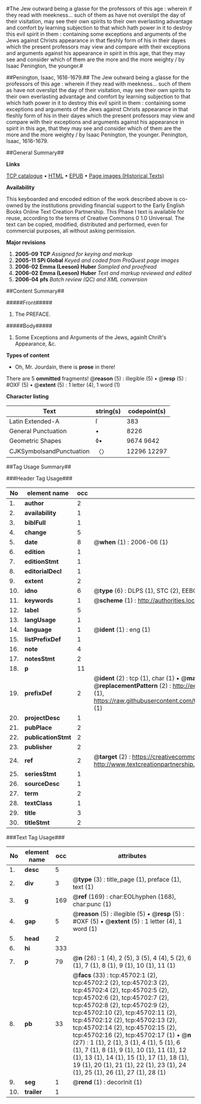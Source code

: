 #The Jew outward being a glasse for the professors of this age : wherein if they read with meekness... such of them as have not overslipt the day of their visitation, may see their own spirits to their own everlasting advantage and comfort by learning subjection to that which hath power in it to destroy this evil spirit in them : containing some exceptions and arguments of the Jews against Christs appearance in that fleshly form of his in their dayes which the present professors may view and compare with their exceptions and arguments against his appearance in spirit in this age, that they may see and consider which of them are the more and the more weighty / by Isaac Penington, the younger.#

##Penington, Isaac, 1616-1679.##
The Jew outward being a glasse for the professors of this age : wherein if they read with meekness... such of them as have not overslipt the day of their visitation, may see their own spirits to their own everlasting advantage and comfort by learning subjection to that which hath power in it to destroy this evil spirit in them : containing some exceptions and arguments of the Jews against Christs appearance in that fleshly form of his in their dayes which the present professors may view and compare with their exceptions and arguments against his appearance in spirit in this age, that they may see and consider which of them are the more and the more weighty / by Isaac Penington, the younger.
Penington, Isaac, 1616-1679.

##General Summary##

**Links**

[TCP catalogue](http://www.ota.ox.ac.uk/tcp/)  • 
[HTML](http://tei.it.ox.ac.uk/tcp/Texts-HTML/free/A54/A54041.html)  • 
[EPUB](http://tei.it.ox.ac.uk/tcp/Texts-EPUB/free/A54/A54041.epub) • 
[Page images (Historical Texts)](https://data.historicaltexts.jisc.ac.uk/view?pubId=eebo-10759222e&pageId=eebo-10759222e-45702-1)

**Availability**

This keyboarded and encoded edition of the
	       work described above is co-owned by the institutions
	       providing financial support to the Early English Books
	       Online Text Creation Partnership. This Phase I text is
	       available for reuse, according to the terms of Creative
	       Commons 0 1.0 Universal. The text can be copied,
	       modified, distributed and performed, even for
	       commercial purposes, all without asking permission.

**Major revisions**

1. __2005-09__ __TCP__ *Assigned for keying and markup*
1. __2005-11__ __SPi Global__ *Keyed and coded from ProQuest page images*
1. __2006-02__ __Emma (Leeson) Huber__ *Sampled and proofread*
1. __2006-02__ __Emma (Leeson) Huber__ *Text and markup reviewed and edited*
1. __2006-04__ __pfs__ *Batch review (QC) and XML conversion*

##Content Summary##

#####Front#####

1. The PREFACE.

#####Body#####

1. Some Exceptions and Arguments of the Jews, againſt Chriſt's Appearance, &c.

**Types of content**

  * Oh, Mr. Jourdain, there is **prose** in there!

There are 5 **ommitted** fragments! 
 @__reason__ (5) : illegible (5)  •  @__resp__ (5) : #OXF (5)  •  @__extent__ (5) : 1 letter (4), 1 word (1)

**Character listing**


|Text|string(s)|codepoint(s)|
|---|---|---|
|Latin Extended-A|ſ|383|
|General Punctuation|•|8226|
|Geometric Shapes|◊▪|9674 9642|
|CJKSymbolsandPunctuation|〈〉|12296 12297|

##Tag Usage Summary##

###Header Tag Usage###

|No|element name|occ|attributes|
|---|---|---|---|
|1.|__author__|2||
|2.|__availability__|1||
|3.|__biblFull__|1||
|4.|__change__|5||
|5.|__date__|8| @__when__ (1) : 2006-06 (1)|
|6.|__edition__|1||
|7.|__editionStmt__|1||
|8.|__editorialDecl__|1||
|9.|__extent__|2||
|10.|__idno__|6| @__type__ (6) : DLPS (1), STC (2), EEBO-CITATION (1), OCLC (1), VID (1)|
|11.|__keywords__|1| @__scheme__ (1) : http://authorities.loc.gov/ (1)|
|12.|__label__|5||
|13.|__langUsage__|1||
|14.|__language__|1| @__ident__ (1) : eng (1)|
|15.|__listPrefixDef__|1||
|16.|__note__|4||
|17.|__notesStmt__|2||
|18.|__p__|11||
|19.|__prefixDef__|2| @__ident__ (2) : tcp (1), char (1)  •  @__matchPattern__ (2) : ([0-9\-]+):([0-9IVX]+) (1), (.+) (1)  •  @__replacementPattern__ (2) : http://eebo.chadwyck.com/downloadtiff?vid=$1&page=$2 (1), https://raw.githubusercontent.com/textcreationpartnership/Texts/master/tcpchars.xml#$1 (1)|
|20.|__projectDesc__|1||
|21.|__pubPlace__|2||
|22.|__publicationStmt__|2||
|23.|__publisher__|2||
|24.|__ref__|2| @__target__ (2) : https://creativecommons.org/publicdomain/zero/1.0/ (1), http://www.textcreationpartnership.org/docs/. (1)|
|25.|__seriesStmt__|1||
|26.|__sourceDesc__|1||
|27.|__term__|2||
|28.|__textClass__|1||
|29.|__title__|3||
|30.|__titleStmt__|2||


###Text Tag Usage###

|No|element name|occ|attributes|
|---|---|---|---|
|1.|__desc__|5||
|2.|__div__|3| @__type__ (3) : title_page (1), preface (1), text (1)|
|3.|__g__|169| @__ref__ (169) : char:EOLhyphen (168), char:punc (1)|
|4.|__gap__|5| @__reason__ (5) : illegible (5)  •  @__resp__ (5) : #OXF (5)  •  @__extent__ (5) : 1 letter (4), 1 word (1)|
|5.|__head__|2||
|6.|__hi__|333||
|7.|__p__|79| @__n__ (26) : 1 (4), 2 (5), 3 (5), 4 (4), 5 (2), 6 (1), 7 (1), 8 (1), 9 (1), 10 (1), 11 (1)|
|8.|__pb__|33| @__facs__ (33) : tcp:45702:1 (2), tcp:45702:2 (2), tcp:45702:3 (2), tcp:45702:4 (2), tcp:45702:5 (2), tcp:45702:6 (2), tcp:45702:7 (2), tcp:45702:8 (2), tcp:45702:9 (2), tcp:45702:10 (2), tcp:45702:11 (2), tcp:45702:12 (2), tcp:45702:13 (2), tcp:45702:14 (2), tcp:45702:15 (2), tcp:45702:16 (2), tcp:45702:17 (1)  •  @__n__ (27) : 1 (1), 2 (1), 3 (1), 4 (1), 5 (1), 6 (1), 7 (1), 8 (1), 9 (1), 10 (1), 11 (1), 12 (1), 13 (1), 14 (1), 15 (1), 17 (1), 18 (1), 19 (1), 20 (1), 21 (1), 22 (1), 23 (1), 24 (1), 25 (1), 26 (1), 27 (1), 28 (1)|
|9.|__seg__|1| @__rend__ (1) : decorInit (1)|
|10.|__trailer__|1||
